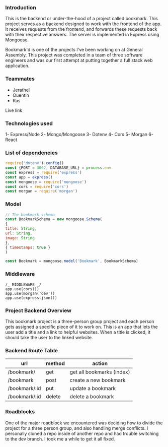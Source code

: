 ###  Introduction
This is the backend or under-the-hood of a project called bookmark. This project serves as a  backend designed to work with the frontend of the app. It receives requests from the frontend, and forwards these requests back with their respective answers. The server is implemented in Express using Mongoose. 

Bookmark'd  is one of the projects I've been working on at General Assembly. This project was completed in a team of three software engineers and was our first attempt at putting together a full stack web application. 

### Teammates
- Jerathel
- Quentin
- Ras
 
 Live link

### Technologies used
1- Express/Node
2- Mongo/Mongoose 
3- Dotenv 
4- Cors 
5- Morgan
6- React

### List of dependencies
```js
require('dotenv').config()
const {PORT = 3002, DATABASE_URL} = process.env
const express = require('express')
const app = express()
const mongoose = require('mongoose')
const cors = require('cors')
const morgan = require('morgan')
```


### Model
```js
// The bookmark schema
const BookmarkSchema = new mongoose.Schema(
{
title: String,
url: String,
image: String
},
{ timestamps: true }
)

const Bookmark = mongoose.model('Bookmark', BookmarkSchema)
```

### Middleware
```Js
/_ MIDDLEWARE _/
app.use(cors())
app.use(morgan('dev'))
app.use(express.json())
```

### Project Backend Overview
This bookmark project is a three-person group project and each person gets assigned a specific piece of it to work on. This is an app that lets the user add a title and a link to helpful websites. When a title is clicked, it should take the user to the linked website.

### Backend Route Table
| url             | method | action                       |
| --------------- | ------ | ---------------------------- |
| /bookmark/      | get    | get all bookmarks (index)    |
| /bookmark       | post  | create a new bookmark         |
| /bookmark/:id   | put    | update a bookmark            |
| /bookmark/:id   | delete | delete a bookmark            |

### Roadblocks
One of the major roadblock we encountered was deciding how to divide the project for a three person group, and also handling merge conflicts. I personally cloned a repo inside of another repo and had trouble switching to the dev branch. I took me a while to get it all fixed.
